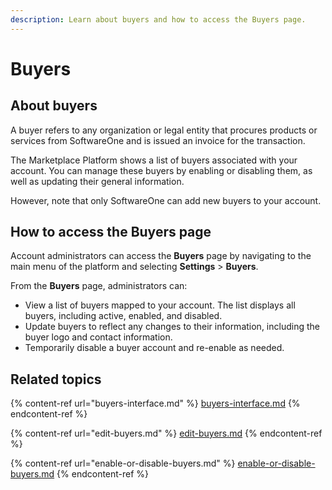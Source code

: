 ```yaml
---
description: Learn about buyers and how to access the Buyers page.
---
```


# Buyers

## About buyers

A buyer refers to any organization or legal entity that procures products or services from SoftwareOne and is issued an invoice for the transaction.&#x20;

The Marketplace Platform shows a list of buyers associated with your account. You can manage these buyers by enabling or disabling them, as well as updating their general information.&#x20;

However, note that only SoftwareOne can add new buyers to your account.

## How to access the Buyers page

Account administrators can access the **Buyers** page by navigating to the main menu of the platform and selecting **Settings** > **Buyers**.&#x20;

From the **Buyers** page, administrators can:

* View a list of buyers mapped to your account. The list displays all buyers, including active, enabled, and disabled.
* Update buyers to reflect any changes to their information, including the buyer logo and contact information.
* Temporarily disable a buyer account and re-enable as needed.

## Related topics

{% content-ref url="buyers-interface.md" %}
[buyers-interface.md](buyers-interface.md)
{% endcontent-ref %}

{% content-ref url="edit-buyers.md" %}
[edit-buyers.md](edit-buyers.md)
{% endcontent-ref %}

{% content-ref url="enable-or-disable-buyers.md" %}
[enable-or-disable-buyers.md](enable-or-disable-buyers.md)
{% endcontent-ref %}
